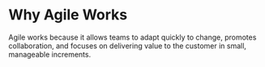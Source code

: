 # Why Agile Works

Agile works because it allows teams to adapt quickly to change, promotes collaboration, and focuses on delivering value to the customer in small, manageable increments.

